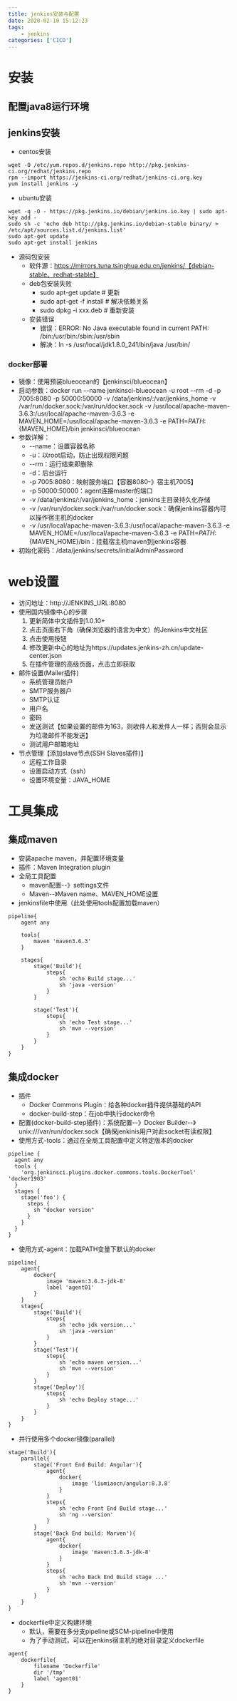 ```yaml
---
title: jenkins安装与配置
date: 2020-02-10 15:12:23
tags:
    - jenkins
categories: ['CICD']
---
```


# 安装
## 配置java8运行环境
## jenkins安装
* centos安装
```
wget -O /etc/yum.repos.d/jenkins.repo http://pkg.jenkins-ci.org/redhat/jenkins.repo
rpm --import https://jenkins-ci.org/redhat/jenkins-ci.org.key
yum install jenkins -y
```
* ubuntu安装
```
wget -q -O - https://pkg.jenkins.io/debian/jenkins.io.key | sudo apt-key add -
sudo sh -c 'echo deb http://pkg.jenkins.io/debian-stable binary/ > /etc/apt/sources.list.d/jenkins.list'
sudo apt-get update
sudo apt-get install jenkins
```
* 源码包安装
    - 软件源：https://mirrors.tuna.tsinghua.edu.cn/jenkins/【debian-stable、redhat-stable】
    - deb包安装失败
        + sudo apt-get update # 更新
        + sudo apt-get -f install # 解决依赖关系
        + sudo dpkg -i xxx.deb # 重新安装
    - 安装错误
        + 错误：ERROR: No Java executable found in current PATH: /bin:/usr/bin:/sbin:/usr/sbin
        + 解决：ln -s /usr/local/jdk1.8.0_241/bin/java /usr/bin/

### docker部署
* 镜像：使用预装blueocean的【jenkinsci/blueocean】
* 启动参数：docker run --name jenkinsci-blueocean -u root --rm -d -p 7005:8080 -p 50000:50000 -v /data/jenkins/:/var/jenkins_home -v /var/run/docker.sock:/var/run/docker.sock -v /usr/local/apache-maven-3.6.3:/usr/local/apache-maven-3.6.3 -e MAVEN_HOME=/usr/local/apache-maven-3.6.3 -e PATH=$PATH:${MAVEN_HOME}/bin jenkinsci/blueocean
* 参数详解：
    - --name：设置容器名称
    - -u：以root启动，防止出现权限问题
    - --rm：运行结束即删除
    - -d：后台运行
    - -p 7005:8080：映射服务端口【容器8080-》宿主机7005】
    - -p 50000:50000：agent连接master的端口
    - -v /data/jenkins/:/var/jenkins_home：jenkins主目录持久化存储
    - -v /var/run/docker.sock:/var/run/docker.sock：确保jenkins容器内可以操作宿主机的docker
    - -v /usr/local/apache-maven-3.6.3:/usr/local/apache-maven-3.6.3 -e MAVEN_HOME=/usr/local/apache-maven-3.6.3 -e PATH=$PATH:${MAVEN_HOME}/bin：挂载宿主机maven到jenkins容器
* 初始化密码：/data/jenkins/secrets/initialAdminPassword

# web设置
* 访问地址：http://JENKINS_URL:8080
* 使用国内镜像中心的步骤
    1. 更新简体中文插件到1.0.10+
    2. 点击页面右下角（确保浏览器的语言为中文）的Jenkins中文社区
    3. 点击使用按钮
    4. 修改更新中心的地址为https://updates.jenkins-zh.cn/update-center.json
    5. 在插件管理的高级页面，点击立即获取
* 邮件设置(Mailer插件)
    - 系统管理员帐户
    - SMTP服务器户
    - SMTP认证
    - 用户名
    - 密码
    - 发送测试【如果设置的邮件为163，则收件人和发件人一样；否则会显示为垃圾邮件不能发送】
    - 测试用户邮箱地址
* 节点管理【添加slave节点(SSH Slaves插件)】
    - 远程工作目录
    - 设置启动方式（ssh）
    - 设置环境变量：JAVA_HOME

# 工具集成
## 集成maven
* 安装apache maven，并配置环境变量
* 插件：Maven Integration plugin
* 全局工具配置
    - maven配置--》settings文件
    - Maven--》Maven name、MAVEN_HOME设置
* jenkinsfile中使用（此处使用tools配置加载maven）
```
pipeline{
    agent any

    tools{
        maven 'maven3.6.3'
    }

    stages{
        stage('Build'){
            steps{
                sh 'echo Build stage...'
                sh 'java -version'
            }
        }

        stage('Test'){
            steps{
                sh 'echo Test stage...'
                sh 'mvn --version'
            }
        }
    }
}
```

## 集成docker
* 插件
    - Docker Commons Plugin：给各种docker插件提供基础的API
    - docker-build-step：在job中执行docker命令
* 配置(docker-build-step插件)：系统配置--》Docker Builder--》unix:///var/run/docker.sock【确保jenkinis用户对此socket有读权限】
* 使用方式-tools：通过在全局工具配置中定义特定版本的docker
```
pipeline {
  agent any
  tools {
    'org.jenkinsci.plugins.docker.commons.tools.DockerTool' 'docker1903'
  }
  stages {
    stage('foo') {
      steps {
        sh "docker version"
      }
    }
  }
}
```
* 使用方式-agent：加载PATH变量下默认的docker
```
pipeline{
    agent{
        docker{
            image 'maven:3.6.3-jdk-8'
            label 'agent01'
        }
    }
    stages{
        stage('Build'){
            steps{
                sh 'echo jdk version...'
                sh 'java -version'
            }
        }
        stage('Test'){
            steps{
                sh 'echo maven version...'
                sh 'mvn --version'
            }
        }
        stage('Deploy'){
            steps{
                sh 'echo Deploy stage...'
            }
        }
    }
}
```
* 并行使用多个docker镜像(parallel)
```
stage('Build'){
    parallel{
        stage('Front End Build: Angular'){
            agent{
                docker{
                    image 'liumiaocn/angular:8.3.8'
                }
            }
            steps{
                sh 'echo Front End Build stage...'
                sh 'ng --version'
            }
        }
        stage('Back End build: Marven'){
            agent{
                docker{
                    image 'maven:3.6.3-jdk-8'
                }
            }
            steps{
                sh 'echo Back End Build stage ...'
                sh 'mvn --version'
            }
        }
    }
}
```
* dockerfile中定义构建环境
    - 默认，需要在多分支pipeline或SCM-pipeline中使用
    - 为了手动测试，可以在jenkins宿主机的绝对目录定义dockerfile
```
agent{
    dockerfile{
        filename 'Dockerfile'
        dir '/tmp'
        label 'agent01'
    }
}
```
